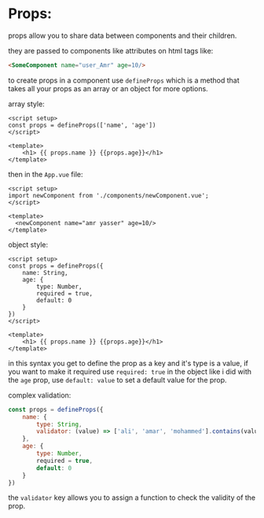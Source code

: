 # Props:

props allow you to share data between components and their children.

they are passed to components like attributes on html tags like:

```html
<SomeComponent name="user_Amr" age=10/>
```

to create props in a component use `defineProps` which is a method that takes all your props as an array or an object for more options.

array style:

```vue
<script setup>
const props = defineProps(['name', 'age'])
</script>

<template>
    <h1> {{ props.name }} {{props.age}}</h1>
</template>

```

then in the `App.vue` file:

```vue
<script setup>
import newComponent from './components/newComponent.vue';
</script>

<template>
  <newComponent name="amr yasser" age=10/>
</template>

```

object style:

```vue
<script setup>
const props = defineProps({
    name: String,
    age: {
        type: Number,
        required = true,
        default: 0
    }
})
</script>

<template>
    <h1> {{ props.name }} {{props.age}}</h1>
</template>

```

in this syntax you get to define the prop as a key and it's type is  a value, if you want to make it required use `required: true` in the object like i did with the `age` prop, use `default: value` to set a default value for the prop.

complex validation:

```javascript
const props = defineProps({
    name: {
        type: String,
        validator: (value) => ['ali', 'amar', 'mohammed'].contains(value);
    },
    age: {
        type: Number,
        required = true,
        default: 0
    }
})
```

the `validator` key allows you to assign a function to check the validity of the prop.